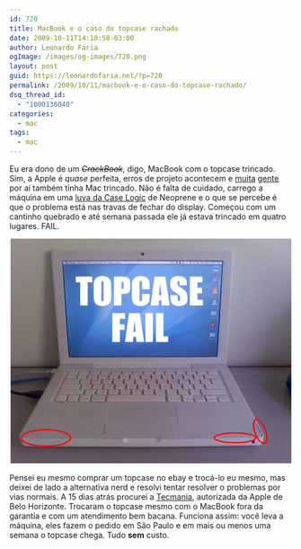 ```yaml
---
id: 720
title: MacBook e o caso do topcase rachado
date: 2009-10-11T14:10:58-03:00
author: Leonardo Faria
ogImage: /images/og-images/720.png
layout: post
guid: https://leonardofaria.net/?p=720
permalink: /2009/10/11/macbook-e-o-caso-do-topcase-rachado/
dsq_thread_id:
  - "1000136040"
categories:
  - mac
tags:
  - mac
---
```

Eu era dono de um _<s>CrackBook</s>_, digo, MacBook com o topcase trincado. Sim, a Apple é _quase_ perfeita, erros de projeto acontecem e [muita](http://macmagazine.uol.com.br/forum/index.php?showtopic=2398) [gente](http://forums.macrumors.com/showthread.php?t=410910) por aí também tinha Mac trincado. Não é falta de cuidado, carrego a máquina em uma [luva da Case Logic](http://www.ebolsas.com.br/sistema/ListaProdutos.asp?IDLoja=2024&Y=2039874215807&Det=True&IDProduto=1528567&q=Luva+%2F+Capa+Notebook+15%2E4%22+Macbook+Pro+%2F+Ibook+Case+logic+Neoprene) de Neoprene e o que se percebe é que o problema está nas travas de fechar do display. Começou com um cantinho quebrado e até semana passada ele já estava trincado em quatro lugares. FAIL.

<center>
  <img src="/wp-content/uploads/2009/10/topcase.jpg" alt="topcase" title="topcase" />
</center>

Pensei eu mesmo comprar um topcase no ebay e trocá-lo eu mesmo, mas deixei de lado a alternativa nerd e resolvi tentar resolver o problemas por vias normais. A 15 dias atrás procurei a [Tecmania](http://www.tecmania.com.br), autorizada da Apple de Belo Horizonte. Trocaram o topcase mesmo com o MacBook fora da garantia e com um atendimento bem bacana. Funciona assim: você leva a máquina, eles fazem o pedido em São Paulo e em mais ou menos uma semana o topcase chega. Tudo **sem** custo.
